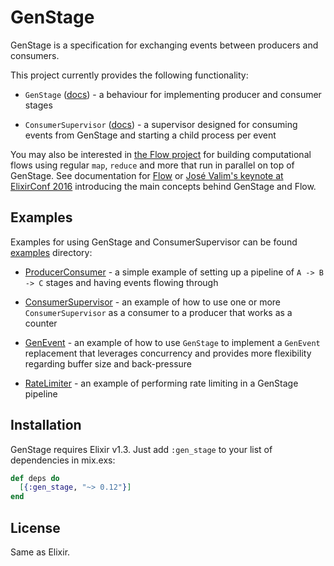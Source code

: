 # GenStage

GenStage is a specification for exchanging events between producers and consumers.

This project currently provides the following functionality:

  * `GenStage` ([docs](https://hexdocs.pm/gen_stage/GenStage.html)) - a behaviour for implementing producer and consumer stages

  * `ConsumerSupervisor` ([docs](https://hexdocs.pm/gen_stage/ConsumerSupervisor.html)) - a supervisor designed for consuming events from GenStage and starting a child process per event

You may also be interested in [the Flow project](https://github.com/elixir-lang/flow) for building computational flows using regular `map`, `reduce` and more that run in parallel on top of GenStage. See documentation for [Flow](https://hexdocs.pm/flow) or [José Valim's keynote at ElixirConf 2016](https://youtu.be/srtMWzyqdp8?t=244) introducing the main concepts behind GenStage and Flow.

## Examples

Examples for using GenStage and ConsumerSupervisor can be found [examples](examples) directory:

  * [ProducerConsumer](examples/producer_consumer.exs) - a simple example of setting up a pipeline of `A -> B -> C` stages and having events flowing through

  * [ConsumerSupervisor](examples/consumer_supervisor.exs) - an example of how to use one or more `ConsumerSupervisor` as a consumer to a producer that works as a counter

  * [GenEvent](examples/gen_event.exs) - an example of how to use `GenStage` to implement a `GenEvent` replacement that leverages concurrency and provides more flexibility regarding buffer size and back-pressure

  * [RateLimiter](examples/rate_limiter.exs) - an example of performing rate limiting in a GenStage pipeline

## Installation

GenStage requires Elixir v1.3. Just add `:gen_stage` to your list of dependencies in mix.exs:

```elixir
def deps do
  [{:gen_stage, "~> 0.12"}]
end
```

## License

Same as Elixir.

